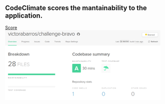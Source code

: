 ## CodeClimate scores the mantainability to the application.

[Score](https://codeclimate.com/github/victorabarros/challenge-bravo)
![Print](Screenshot_from_2020-03-31_19-05-49.png)

